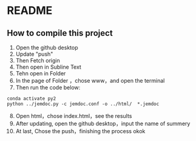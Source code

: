 # README

## How to compile this project

1. Open the github desktop
2. Update "push"
3. Then Fetch origin
4. Then open in Subline Text
5. Tehn open in Folder
6. In the page of Folder ，chose www，and open the terminal
7. Then run the code below:
  ```
  conda activate py2
  python ../jemdoc.py -c jemdoc.conf -o ../html/  *.jemdoc
  ```
8. Open html，chose index.html，see the results
9. After updating, open the github desktop，input the name of summery
10. At last, Chose the push，finishing the process
okok
